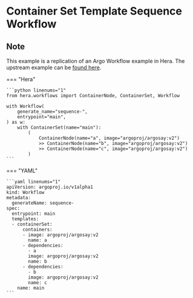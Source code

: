 # Container Set Template  Sequence Workflow

## Note

This example is a replication of an Argo Workflow example in Hera.
The upstream example can be [found here](https://github.com/argoproj/argo-workflows/blob/main/examples/container-set-template/sequence-workflow.yaml).




=== "Hera"

    ```python linenums="1"
    from hera.workflows import ContainerNode, ContainerSet, Workflow

    with Workflow(
        generate_name="sequence-",
        entrypoint="main",
    ) as w:
        with ContainerSet(name="main"):
            (
                ContainerNode(name="a", image="argoproj/argosay:v2")
                >> ContainerNode(name="b", image="argoproj/argosay:v2")
                >> ContainerNode(name="c", image="argoproj/argosay:v2")
            )
    ```

=== "YAML"

    ```yaml linenums="1"
    apiVersion: argoproj.io/v1alpha1
    kind: Workflow
    metadata:
      generateName: sequence-
    spec:
      entrypoint: main
      templates:
      - containerSet:
          containers:
          - image: argoproj/argosay:v2
            name: a
          - dependencies:
            - a
            image: argoproj/argosay:v2
            name: b
          - dependencies:
            - b
            image: argoproj/argosay:v2
            name: c
        name: main
    ```

